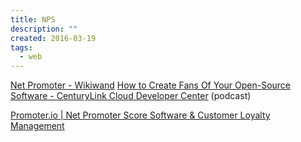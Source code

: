```yaml
---
title: NPS
description: ""
created: 2016-03-19
tags:
  - web
---
```


[Net Promoter - Wikiwand](https://www.wikiwand.com/en/Net_Promoter)
[How to Create Fans Of Your Open-Source Software - CenturyLink Cloud Developer Center](https://www.ctl.io/developers/blog/post/how-to-create-fans-of-your-open-source-software/) (podcast)

[Promoter.io | Net Promoter Score Software & Customer Loyalty Management](https://www.promoter.io/)
